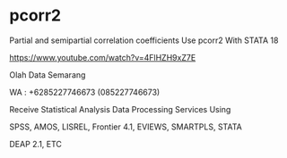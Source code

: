 # pcorr2
Partial and semipartial correlation coefficients Use pcorr2 With STATA 18

https://www.youtube.com/watch?v=4FlHZH9xZ7E

Olah Data Semarang

WA : +6285227746673 (085227746673)

Receive Statistical Analysis Data Processing Services Using

SPSS, AMOS, LISREL, Frontier 4.1, EVIEWS, SMARTPLS, STATA

DEAP 2.1, ETC

